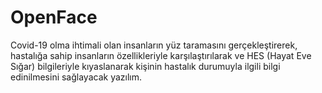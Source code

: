 # OpenFace
Covid-19 olma ihtimali olan insanların yüz taramasını gerçekleştirerek, hastalığa sahip insanların özellikleriyle karşılaştırılarak ve HES (Hayat Eve Sığar) bilgileriyle kıyaslanarak kişinin hastalık durumuyla ilgili bilgi edinilmesini sağlayacak yazılım.
